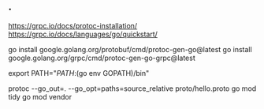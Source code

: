 ## .

https://grpc.io/docs/protoc-installation/
https://grpc.io/docs/languages/go/quickstart/

go install google.golang.org/protobuf/cmd/protoc-gen-go@latest
go install google.golang.org/grpc/cmd/protoc-gen-go-grpc@latest

export PATH="$PATH:$(go env GOPATH)/bin"


protoc --go_out=. --go_opt=paths=source_relative proto/hello.proto
go mod tidy
go mod vendor
